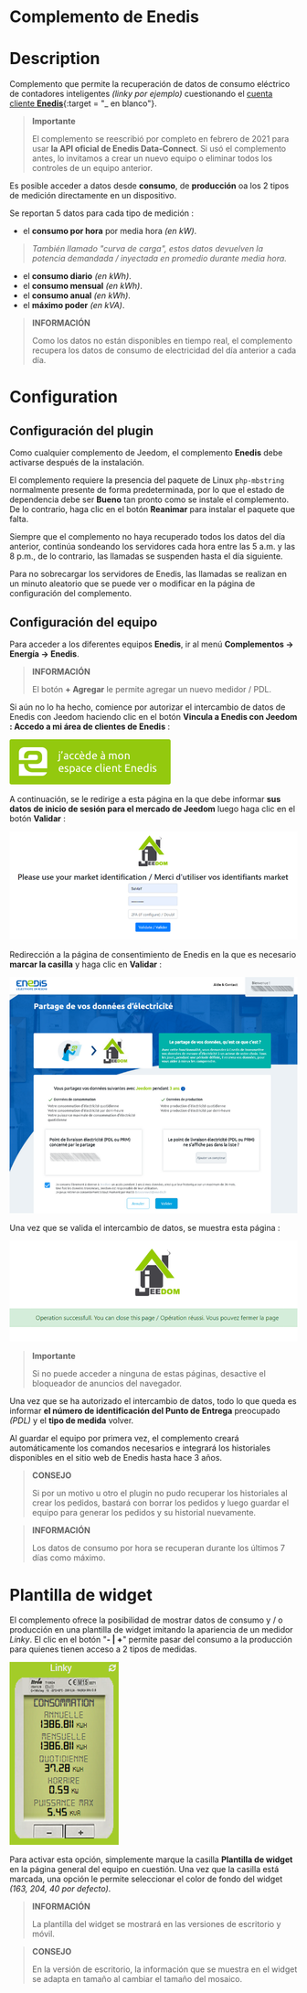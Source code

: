 # Complemento de Enedis

# Description

Complemento que permite la recuperación de datos de consumo eléctrico de contadores inteligentes *(linky por ejemplo)* cuestionando el [cuenta cliente **Enedis**](https://mon-compte.enedis.fr/auth/XUI/#login/&realm=/enedis&forward=true){:target = "\_ en blanco"}.

>**Importante**
>
>El complemento se reescribió por completo en febrero de 2021 para usar **la API oficial de Enedis Data-Connect**. Si usó el complemento antes, lo invitamos a crear un nuevo equipo o eliminar todos los controles de un equipo anterior.

Es posible acceder a datos desde **consumo**, de **producción** oa los 2 tipos de medición directamente en un dispositivo.

Se reportan 5 datos para cada tipo de medición :
- el **consumo por hora** por media hora *(en kW)*.
>*También llamado "curva de carga", estos datos devuelven la potencia demandada / inyectada en promedio durante media hora.*

- el **consumo diario** *(en kWh)*.
- el **consumo mensual** *(en kWh)*.
- el **consumo anual** *(en kWh)*.
- el **máximo poder** *(en kVA)*.

>**INFORMACIÓN**  
>    
>Como los datos no están disponibles en tiempo real, el complemento recupera los datos de consumo de electricidad del día anterior a cada día.

# Configuration

## Configuración del plugin

Como cualquier complemento de Jeedom, el complemento **Enedis** debe activarse después de la instalación.

El complemento requiere la presencia del paquete de Linux `php-mbstring` normalmente presente de forma predeterminada, por lo que el estado de dependencia debe ser **Bueno** tan pronto como se instale el complemento. De lo contrario, haga clic en el botón **Reanimar** para instalar el paquete que falta.

Siempre que el complemento no haya recuperado todos los datos del día anterior, continúa sondeando los servidores cada hora entre las 5 a.m. y las 8 p.m., de lo contrario, las llamadas se suspenden hasta el día siguiente.

Para no sobrecargar los servidores de Enedis, las llamadas se realizan en un minuto aleatorio que se puede ver o modificar en la página de configuración del complemento.

## Configuración del equipo

Para acceder a los diferentes equipos **Enedis**, ir al menú **Complementos → Energía → Enedis**.

>**INFORMACIÓN**
>    
>El botón **+ Agregar** le permite agregar un nuevo medidor / PDL.

Si aún no lo ha hecho, comience por autorizar el intercambio de datos de Enedis con Jeedom haciendo clic en el botón **Vincula a Enedis con Jeedom : Accedo a mi área de clientes de Enedis** :      

![Lien espace-client Enedis](./images/link_enedis.png)

A continuación, se le redirige a esta página en la que debe informar **sus datos de inicio de sesión para el mercado de Jeedom** luego haga clic en el botón **Validar** :      

![Authentification compte Market Jeedom](./images/Auth_Jeedom.png)

Redirección a la página de consentimiento de Enedis en la que es necesario **marcar la casilla** y haga clic en **Validar** :     

![Autorisation Enedis](./images/Auth_Enedis.png)

Una vez que se valida el intercambio de datos, se muestra esta página :     

![Succès](./images/Auth_Enedis_success.png)

>**Importante**
>    
>Si no puede acceder a ninguna de estas páginas, desactive el bloqueador de anuncios del navegador.

Una vez que se ha autorizado el intercambio de datos, todo lo que queda es informar **el número de identificación del Punto de Entrega** preocupado *(PDL)* y el **tipo de medida** volver.

Al guardar el equipo por primera vez, el complemento creará automáticamente los comandos necesarios e integrará los historiales disponibles en el sitio web de Enedis hasta hace 3 años.

>**CONSEJO**
>
>Si por un motivo u otro el plugin no pudo recuperar los historiales al crear los pedidos, bastará con borrar los pedidos y luego guardar el equipo para generar los pedidos y su historial nuevamente.

>**INFORMACIÓN**
>
>Los datos de consumo por hora se recuperan durante los últimos 7 días como máximo.

# Plantilla de widget

El complemento ofrece la posibilidad de mostrar datos de consumo y / o producción en una plantilla de widget imitando la apariencia de un medidor *Linky*. El clic en el botón "**- \| +**" permite pasar del consumo a la producción para quienes tienen acceso a 2 tipos de medidas.

![Plantilla de widget](./images/enedis_screenshot1.png)

Para activar esta opción, simplemente marque la casilla **Plantilla de widget** en la página general del equipo en cuestión. Una vez que la casilla está marcada, una opción le permite seleccionar el color de fondo del widget *(163, 204, 40 por defecto)*.

>**INFORMACIÓN**
>     
>La plantilla del widget se mostrará en las versiones de escritorio y móvil.

>**CONSEJO**
>     
>En la versión de escritorio, la información que se muestra en el widget se adapta en tamaño al cambiar el tamaño del mosaico.
